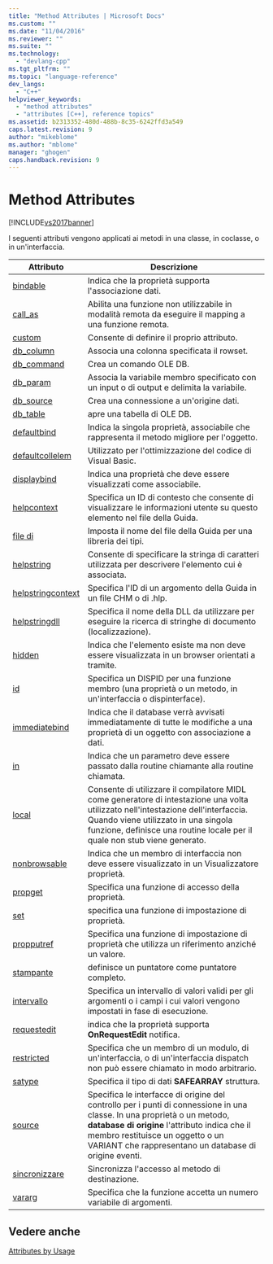 ```yaml
---
title: "Method Attributes | Microsoft Docs"
ms.custom: ""
ms.date: "11/04/2016"
ms.reviewer: ""
ms.suite: ""
ms.technology: 
  - "devlang-cpp"
ms.tgt_pltfrm: ""
ms.topic: "language-reference"
dev_langs: 
  - "C++"
helpviewer_keywords: 
  - "method attributes"
  - "attributes [C++], reference topics"
ms.assetid: b2313352-480d-488b-8c35-6242ffd3a549
caps.latest.revision: 9
author: "mikeblome"
ms.author: "mblome"
manager: "ghogen"
caps.handback.revision: 9
---
```

# Method Attributes
[!INCLUDE[vs2017banner](../assembler/inline/includes/vs2017banner.md)]

I seguenti attributi vengono applicati ai metodi in una classe, in coclasse, o in un'interfaccia.  
  
|Attributo|Descrizione|  
|---------------|-----------------|  
|[bindable](../windows/bindable.md)|Indica che la proprietà supporta l'associazione dati.|  
|[call\_as](../windows/call-as.md)|Abilita una funzione non utilizzabile in modalità remota da eseguire il mapping a una funzione remota.|  
|[custom](../windows/custom-cpp.md)|Consente di definire il proprio attributo.|  
|[db\_column](../windows/db-column.md)|Associa una colonna specificata il rowset.|  
|[db\_command](../windows/db-command.md)|Crea un comando OLE DB.|  
|[db\_param](../windows/db-param.md)|Associa la variabile membro specificato con un input o di output e delimita la variabile.|  
|[db\_source](../windows/db-source.md)|Crea una connessione a un'origine dati.|  
|[db\_table](../windows/db-table.md)|apre una tabella di OLE DB.|  
|[defaultbind](../windows/defaultbind.md)|Indica la singola proprietà, associabile che rappresenta il metodo migliore per l'oggetto.|  
|[defaultcollelem](../windows/defaultcollelem.md)|Utilizzato per l'ottimizzazione del codice di Visual Basic.|  
|[displaybind](../windows/displaybind.md)|Indica una proprietà che deve essere visualizzati come associabile.|  
|[helpcontext](../windows/helpcontext.md)|Specifica un ID di contesto che consente di visualizzare le informazioni utente su questo elemento nel file della Guida.|  
|[file di](../windows/helpfile.md)|Imposta il nome del file della Guida per una libreria dei tipi.|  
|[helpstring](../windows/helpstring.md)|Consente di specificare la stringa di caratteri utilizzata per descrivere l'elemento cui è associata.|  
|[helpstringcontext](../windows/helpstringcontext.md)|Specifica l'ID di un argomento della Guida in un file CHM o di .hlp.|  
|[helpstringdll](../windows/helpstringdll.md)|Specifica il nome della DLL da utilizzare per eseguire la ricerca di stringhe di documento \(localizzazione\).|  
|[hidden](../windows/hidden.md)|Indica che l'elemento esiste ma non deve essere visualizzata in un browser orientati a tramite.|  
|[id](../windows/id.md)|Specifica un DISPID per una funzione membro \(una proprietà o un metodo, in un'interfaccia o dispinterface\).|  
|[immediatebind](../windows/immediatebind.md)|Indica che il database verrà avvisati immediatamente di tutte le modifiche a una proprietà di un oggetto con associazione a dati.|  
|[in](../windows/in-cpp.md)|Indica che un parametro deve essere passato dalla routine chiamante alla routine chiamata.|  
|[local](../windows/local-cpp.md)|Consente di utilizzare il compilatore MIDL come generatore di intestazione una volta utilizzato nell'intestazione dell'interfaccia.  Quando viene utilizzato in una singola funzione, definisce una routine locale per il quale non stub viene generato.|  
|[nonbrowsable](../windows/nonbrowsable.md)|Indica che un membro di interfaccia non deve essere visualizzato in un Visualizzatore proprietà.|  
|[propget](../windows/propget.md)|Specifica una funzione di accesso della proprietà.|  
|[set](../windows/propput.md)|specifica una funzione di impostazione di proprietà.|  
|[propputref](../windows/propputref.md)|Specifica una funzione di impostazione di proprietà che utilizza un riferimento anziché un valore.|  
|[stampante](../windows/ptr.md)|definisce un puntatore come puntatore completo.|  
|[intervallo](../windows/range-cpp.md)|Specifica un intervallo di valori validi per gli argomenti o i campi i cui valori vengono impostati in fase di esecuzione.|  
|[requestedit](../windows/requestedit.md)|indica che la proprietà supporta **OnRequestEdit** notifica.|  
|[restricted](../windows/restricted.md)|Specifica che un membro di un modulo, di un'interfaccia, o di un'interfaccia dispatch non può essere chiamato in modo arbitrario.|  
|[satype](../windows/satype.md)|Specifica il tipo di dati **SAFEARRAY** struttura.|  
|[source](../windows/source-cpp.md)|Specifica le interfacce di origine del controllo per i punti di connessione in una classe.  In una proprietà o un metodo, **database di origine** l'attributo indica che il membro restituisce un oggetto o un VARIANT che rappresentano un database di origine eventi.|  
|[sincronizzare](../windows/synchronize.md)|Sincronizza l'accesso al metodo di destinazione.|  
|[vararg](../windows/vararg.md)|Specifica che la funzione accetta un numero variabile di argomenti.|  
  
## Vedere anche  
 [Attributes by Usage](../windows/attributes-by-usage.md)